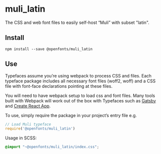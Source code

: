 
# muli_latin

The CSS and web font files to easily self-host “Muli” with subset "latin".

## Install

`npm install --save @openfonts/muli_latin`

## Use

Typefaces assume you’re using webpack to process CSS and files. Each typeface
package includes all necessary font files (woff2, woff) and a CSS file with
font-face declarations pointing at these files.

You will need to have webpack setup to load css and font files. Many tools built
with Webpack will work out of the box with Typefaces such as [Gatsby](https://github.com/gatsbyjs/gatsby)
and [Create React App](https://github.com/facebookincubator/create-react-app).

To use, simply require the package in your project’s entry file e.g.

```javascript
// Load Muli typeface
require('@openfonts/muli_latin')
```

Usage in SCSS:
```scss
@import "~@openfonts/muli_latin/index.css";
```
